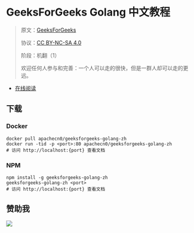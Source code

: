 # GeeksForGeeks Golang 中文教程

> 原文：[GeeksForGeeks](https://geeksforgeeks.org/)
> 
> 协议：[CC BY-NC-SA 4.0](http://creativecommons.org/licenses/by-nc-sa/4.0/)
> 
> 阶段：机翻（1）
> 
> 欢迎任何人参与和完善：一个人可以走的很快，但是一群人却可以走的更远。

* [在线阅读](https://g4g-go.flygon.net)
## 下载

### Docker

```
docker pull apachecn0/geeksforgeeks-golang-zh
docker run -tid -p <port>:80 apachecn0/geeksforgeeks-golang-zh
# 访问 http://localhost:{port} 查看文档
```

### NPM

```
npm install -g geeksforgeeks-golang-zh
geeksforgeeks-golang-zh <port>
# 访问 http://localhost:{port} 查看文档
```

## 赞助我

![](https://img-blog.csdnimg.cn/20200112005920729.png)
